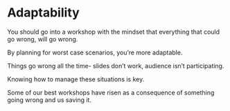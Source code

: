 # Adaptability

You should go into a workshop with the mindset that everything that could go wrong, will go wrong. 

By planning for worst case scenarios, you’re more adaptable.

Things go wrong all the time- slides don’t work, audience isn’t participating.

Knowing how to manage these situations is key.

Some of our best workshops have risen as a consequence of something going wrong and us saving it.